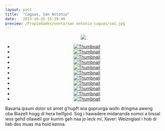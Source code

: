 ```yaml
---
layout: post
title:  "Caguas, San Antonio"
date:   2015-10-25 15:39:40
preview: /Propiedades/venta/san antonio-caguas/sa1.jpg
---
```


<center>
	<div class="mainImg">
		<img src="/Propiedades/venta/san antonio-caguas/sa1.jpg" class="custom">
	</div>
	<!--aqui comienza las fotos pequeñas -->
	<ul class="thumbnails">
	  <li>
	    <a href="/Propiedades/venta/san antonio-caguas/sa1.jpg">
	      <img class="tumbnails" src="/Propiedades/venta/san antonio-caguas/sa1.jpg" alt="Thumbnail">
	    </a>
	  </li>
	  <li>
	    <a href="/Propiedades/venta/san antonio-caguas/sa2.jpg">
	      <img class="tumbnails" src="/Propiedades/venta/san antonio-caguas/sa2.jpg" alt="Thumbnail">
	    </a>
	  </li>
	  <li>
	    <a href="/Propiedades/venta/san antonio-caguas/sa3.jpg">
	      <img class="tumbnails" src="/Propiedades/venta/san antonio-caguas/sa3.jpg" alt="Thumbnail">
	    </a>
	  </li>
	  <li>
	    <a href="/Propiedades/venta/san antonio-caguas/sa4.jpg">
	      <img class="tumbnails" src="/Propiedades/venta/san antonio-caguas/sa4.jpg" alt="Thumbnail">
	    </a>
	  </li>
	  <li>
	    <a href="/Propiedades/venta/san antonio-caguas/sa5.jpg">
	      <img class="tumbnails" src="/Propiedades/venta/san antonio-caguas/sa5.jpg" alt="Thumbnail">
	    </a>
	  </li>
	  <li>
	    <a href="/Propiedades/venta/san antonio-caguas/sa6.jpg">
	      <img class="tumbnails" src="/Propiedades/venta/san antonio-caguas/sa6.jpg" alt="Thumbnail">
	    </a>
	  </li>
	  <li>
	    <a href="/Propiedades/venta/san antonio-caguas/img_4227.jpg">
	      <img class="tumbnails" src="/Propiedades/venta/san antonio-caguas/img_4227.jpg" alt="Thumbnail">
	    </a>
	  </li>
	  <li>
	    <a href="/Propiedades/venta/san antonio-caguas/img_4229.jpg">
	      <img class="tumbnails" src="/Propiedades/venta/san antonio-caguas/img_4229.jpg" alt="Thumbnail">
	    </a>
	  </li>
	  <li>
	    <a href="/Propiedades/venta/san antonio-caguas/img_4232.jpg">
	      <img class="tumbnails" src="/Propiedades/venta/san antonio-caguas/img_4232.jpg" alt="Thumbnail">
	    </a>
	  </li>
	  <li>
	    <a href="/Propiedades/venta/san antonio-caguas/img_4233.jpg">
	      <img class="tumbnails" src="/Propiedades/venta/san antonio-caguas/img_4233.jpg" alt="Thumbnail">
	    </a>
	  </li>
	  <li>
	    <a href="/Propiedades/venta/san antonio-caguas/img_4247.jpg">
	      <img class="tumbnails" src="/Propiedades/venta/san antonio-caguas/img_4247.jpg" alt="Thumbnail">
	    </a>
	  </li>
	</ul>
	<script src="https://ajax.googleapis.com/ajax/libs/jquery/1.9.1/jquery.min.js"></script>
	<script type="text/javascript" src="/js/jquery.simpleGal.js"></script>
	<script>
		$(document).ready(function () {
			$('.thumbnails').simpleGal({
				mainImage: '.custom'
			});
		});
	</script>
</center>

Bavaria ipsum dolor sit amet g’hupft wia gsprunga wolln dringma aweng oba Biazelt hogg di hera helfgod. Sog i hawadere midananda nomoi a bissal wos gehd ollaweil gor kumm geh naa jo leck mi, Xaver: Weiznglasl i hob di liab des muas ma hoid kenna.